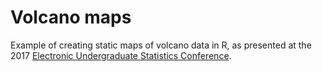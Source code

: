 # Volcano maps

Example of creating static maps of volcano data in R, as presented at the 2017 [Electronic Undergraduate Statistics Conference](https://www.causeweb.org/usproc/eusrc/2017/virtual-posters).

